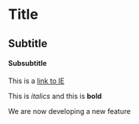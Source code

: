 # Title

## Subtitle

#### Subsubtitle

This is a [link to IE](https://ie.edu)

This is *italics* and this is **bold**

We are now developing a new feature
